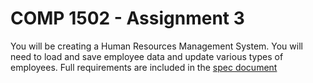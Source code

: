 # COMP 1502 - Assignment 3

You will be creating a Human Resources Management System. You will need to load and save employee data and update various types of employees. Full requirements are included in the [spec document](spec.md)
